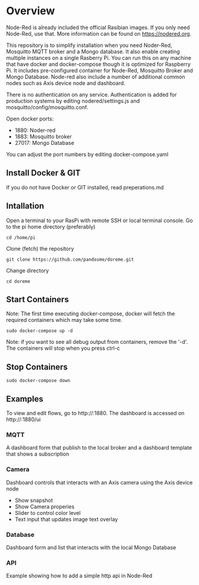 # Overview
Node-Red is already included the official Rasibian images.  If you only need Node-Red, use that.  More information can be found on https://nodered.org.  

This repository is to simplify installation when you need Noder-Red, Mosquitto MQTT broker and a Mongo database.  It also enable creating multiple instances on a single Rasberry Pi.  You can run this on any machine that have docker and docker-compose though it is optimized for Raspberry Pi.  It includes pre-configured container for Node-Red, Mosquitto Broker and Mongo Database.  Node-red also include a number of additional common nodes such as Axis device node and dashboard.

There is no authentication on any service.  Authentication is added for production systems by editing nodered/settings.js and mosquitto/config/mosquitto.conf.

Open docker ports:
  * 1880: Noder-red
  * 1883: Mosquitto broker
  * 27017: Mongo Database

You can adjust the port numbers by editing docker-compose.yaml 

## Install Docker & GIT
If you do not have Docker or GIT installed, read preperations.md

## Intallation
Open a terminal to your RasPi with remote SSH or local terminal console.
Go to the pi home directory (preferably) 
```
cd /home/pi
```
Clone (fetch) the repository
```
git clone https://github.com/pandosme/doreme.git 
```
Change directory
```
cd doreme
```

## Start Containers
Note: The first time executing docker-compose, docker will fetch the required containers which may take some time.
```
sudo docker-compose up -d
```
Note: if you want to see all debug output from containers, remove the '-d'.  The containers will stop when you press ctrl-c

## Stop Containers
```
sudo docker-compose down
```
## Examples
To view and edit flows, go to http://<raspi-ip>:1880.  The dashboard is accessed on http://<raspi-ip>:1880/ui

### MQTT
A dashboard form that publish to the local broker and a dashboard template that shows a subscription

### Camera
Dashboard controls that interacts with an Axis camera using the Axis device node
  - Show snapshot
  - Show Camera properies
  - Slider to control color level
  - Text input that updates image text overlay

### Database
Dashboard form and list that interacts with the local Mongo Database

### API
Example showing how to add a simple http api in Node-Red

